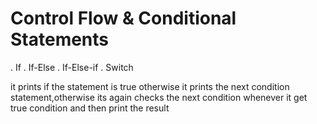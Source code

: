 # Control Flow & Conditional Statements

. If 
. If-Else
. If-Else-if
. Switch   

it prints if the statement is true otherwise it prints the next condition statement,otherwise its again checks the next condition whenever it get true condition and then print the result